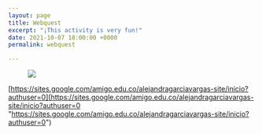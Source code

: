 ```yaml
---
layout: page
title: Webquest
excerpt: "¡This activity is very fun!"
date: 2021-10-07 18:00:00 +0000
permalink: webquest

---
```

<figure class="full-width-image"><img src="[![](https://englishwithalejandra.github.io/uploads/webquest-image-1.jpg)](https://sites.google.com/amigo.edu.co/alejandragarciavargas-site/inicio?authuser=0)"></figure>

[https://sites.google.com/amigo.edu.co/alejandragarciavargas-site/inicio?authuser=0](https://sites.google.com/amigo.edu.co/alejandragarciavargas-site/inicio?authuser=0 "https://sites.google.com/amigo.edu.co/alejandragarciavargas-site/inicio?authuser=0")